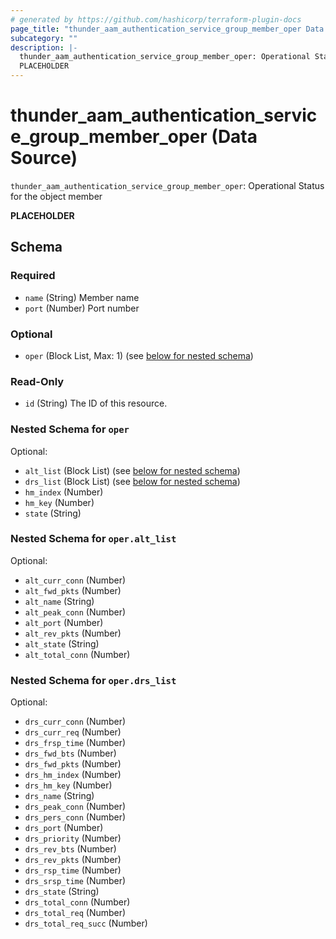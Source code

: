 ```yaml
---
# generated by https://github.com/hashicorp/terraform-plugin-docs
page_title: "thunder_aam_authentication_service_group_member_oper Data Source - terraform-provider-thunder"
subcategory: ""
description: |-
  thunder_aam_authentication_service_group_member_oper: Operational Status for the object member
  PLACEHOLDER
---
```


# thunder_aam_authentication_service_group_member_oper (Data Source)

`thunder_aam_authentication_service_group_member_oper`: Operational Status for the object member

__PLACEHOLDER__



<!-- schema generated by tfplugindocs -->
## Schema

### Required

- `name` (String) Member name
- `port` (Number) Port number

### Optional

- `oper` (Block List, Max: 1) (see [below for nested schema](#nestedblock--oper))

### Read-Only

- `id` (String) The ID of this resource.

<a id="nestedblock--oper"></a>
### Nested Schema for `oper`

Optional:

- `alt_list` (Block List) (see [below for nested schema](#nestedblock--oper--alt_list))
- `drs_list` (Block List) (see [below for nested schema](#nestedblock--oper--drs_list))
- `hm_index` (Number)
- `hm_key` (Number)
- `state` (String)

<a id="nestedblock--oper--alt_list"></a>
### Nested Schema for `oper.alt_list`

Optional:

- `alt_curr_conn` (Number)
- `alt_fwd_pkts` (Number)
- `alt_name` (String)
- `alt_peak_conn` (Number)
- `alt_port` (Number)
- `alt_rev_pkts` (Number)
- `alt_state` (String)
- `alt_total_conn` (Number)


<a id="nestedblock--oper--drs_list"></a>
### Nested Schema for `oper.drs_list`

Optional:

- `drs_curr_conn` (Number)
- `drs_curr_req` (Number)
- `drs_frsp_time` (Number)
- `drs_fwd_bts` (Number)
- `drs_fwd_pkts` (Number)
- `drs_hm_index` (Number)
- `drs_hm_key` (Number)
- `drs_name` (String)
- `drs_peak_conn` (Number)
- `drs_pers_conn` (Number)
- `drs_port` (Number)
- `drs_priority` (Number)
- `drs_rev_bts` (Number)
- `drs_rev_pkts` (Number)
- `drs_rsp_time` (Number)
- `drs_srsp_time` (Number)
- `drs_state` (String)
- `drs_total_conn` (Number)
- `drs_total_req` (Number)
- `drs_total_req_succ` (Number)


